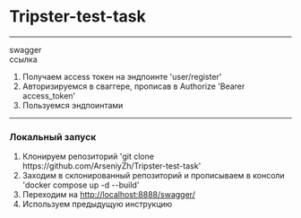 # Tripster-test-task
<hr>

swagger <br>
ссылка
<br>

<ol>
    <li>Получаем access токен на эндпоинте 'user/register'</li>
    <li>Авторизируемся в сваггере, прописав в Authorize 'Bearer access_token'</li>
    <li>Пользуемся эндпоинтами</li>
</ol>

<hr>

<h3>Локальный запуск</h3>
<ol>
    <li>Клонируем репозиторий 'git clone https://github.com/ArseniyZh/Tripster-test-task'</li>
    <li>Заходим в склонированный репозиторий и прописываем в консоли 'docker compose up -d --build'</li>
    <li>Переходим на <a href="http://localhost:8888/swagger/">http://localhost:8888/swagger/</a></li>
    <li>Используем предыдущую инструкцию</li>
</ol>
